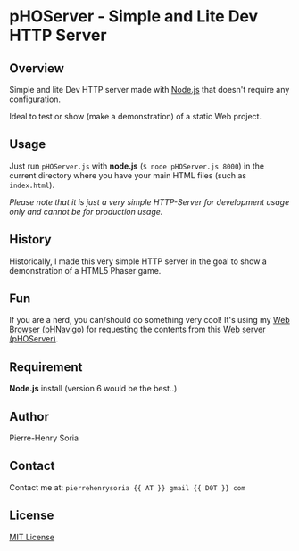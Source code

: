# pHOServer - Simple and Lite Dev HTTP Server

## Overview
Simple and lite Dev HTTP server made with [Node.js](https://nodejs.org) that doesn't require any configuration.

Ideal to test or show (make a demonstration) of a static Web project.


## Usage
Just run `pHOServer.js` with **node.js** (`$ node pHOServer.js 8000`) in the current directory where you have your main HTML files (such as `index.html`).

*Please note that it is just a very simple HTTP-Server for development usage only and cannot be for production usage.*


## History

Historically, I made this very simple HTTP server in the goal to show a demonstration of a HTML5 Phaser game.


## Fun

If you are a nerd, you can/should do something very cool! It's using my [Web Browser (pHNavigo)](https://github.com/pH-7/pHNavigo) for requesting the contents from this [Web server (pHOServer)](https://github.com/pH-7/pHOServer).


## Requirement

**Node.js** install (version 6 would be the best..)


## Author

Pierre-Henry Soria


## Contact

Contact me at: `pierrehenrysoria {{ AT }} gmail {{ D0T }} com`


## License

[MIT License](http://opensource.org/licenses/mit-license.php)
